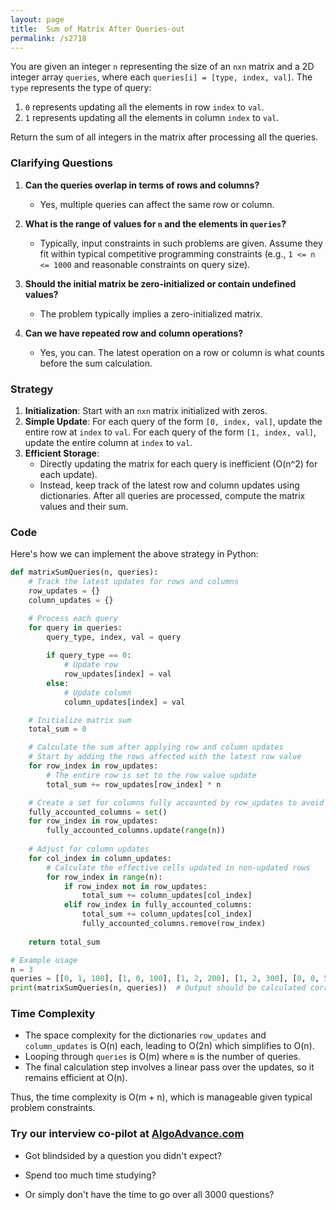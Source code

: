 ```yaml
---
layout: page
title:  Sum of Matrix After Queries-out
permalink: /s2718
---
```


You are given an integer `n` representing the size of an `nxn` matrix and a 2D integer array `queries`, where each `queries[i] = [type, index, val]`. The `type` represents the type of query:

1. `0` represents updating all the elements in row `index` to `val`.
2. `1` represents updating all the elements in column `index` to `val`.

Return the sum of all integers in the matrix after processing all the queries.

### Clarifying Questions

1. **Can the queries overlap in terms of rows and columns?**
   - Yes, multiple queries can affect the same row or column.

2. **What is the range of values for `n` and the elements in `queries`?**
   - Typically, input constraints in such problems are given. Assume they fit within typical competitive programming constraints (e.g., `1 <= n <= 1000` and reasonable constraints on query size).

3. **Should the initial matrix be zero-initialized or contain undefined values?**
   - The problem typically implies a zero-initialized matrix.

4. **Can we have repeated row and column operations?**
   - Yes, you can. The latest operation on a row or column is what counts before the sum calculation.

### Strategy

1. **Initialization**: Start with an `nxn` matrix initialized with zeros.
2. **Simple Update**: For each query of the form `[0, index, val]`, update the entire row at `index` to `val`. For each query of the form `[1, index, val]`, update the entire column at `index` to `val`.
3. **Efficient Storage**:
   - Directly updating the matrix for each query is inefficient (O(n^2) for each update).
   - Instead, keep track of the latest row and column updates using dictionaries. After all queries are processed, compute the matrix values and their sum.
   
### Code

Here's how we can implement the above strategy in Python:

```python
def matrixSumQueries(n, queries):
    # Track the latest updates for rows and columns
    row_updates = {}
    column_updates = {}

    # Process each query
    for query in queries:
        query_type, index, val = query
        
        if query_type == 0:
            # Update row
            row_updates[index] = val
        else:
            # Update column
            column_updates[index] = val

    # Initialize matrix sum
    total_sum = 0

    # Calculate the sum after applying row and column updates
    # Start by adding the rows affected with the latest row value
    for row_index in row_updates:
        # The entire row is set to the row value update
        total_sum += row_updates[row_index] * n

    # Create a set for columns fully accounted by row_updates to avoid double counting
    fully_accounted_columns = set()
    for row_index in row_updates:
        fully_accounted_columns.update(range(n))
    
    # Adjust for column updates
    for col_index in column_updates:
        # Calculate the effective cells updated in non-updated rows
        for row_index in range(n):
            if row_index not in row_updates:
                total_sum += column_updates[col_index]
            elif row_index in fully_accounted_columns:
                total_sum += column_updates[col_index]
                fully_accounted_columns.remove(row_index)
    
    return total_sum

# Example usage
n = 3
queries = [[0, 1, 100], [1, 0, 100], [1, 2, 200], [1, 2, 300], [0, 0, 50]]
print(matrixSumQueries(n, queries))  # Output should be calculated correctly
```

### Time Complexity

- The space complexity for the dictionaries `row_updates` and `column_updates` is O(n) each, leading to O(2n) which simplifies to O(n).
- Looping through `queries` is O(m) where `m` is the number of queries.
- The final calculation step involves a linear pass over the updates, so it remains efficient at O(n).

Thus, the time complexity is O(m + n), which is manageable given typical problem constraints.


### Try our interview co-pilot at [AlgoAdvance.com](https://algoAdvance.com)

- Got blindsided by a question you didn't expect?

- Spend too much time studying?

- Or simply don't have the time to go over all 3000 questions?

